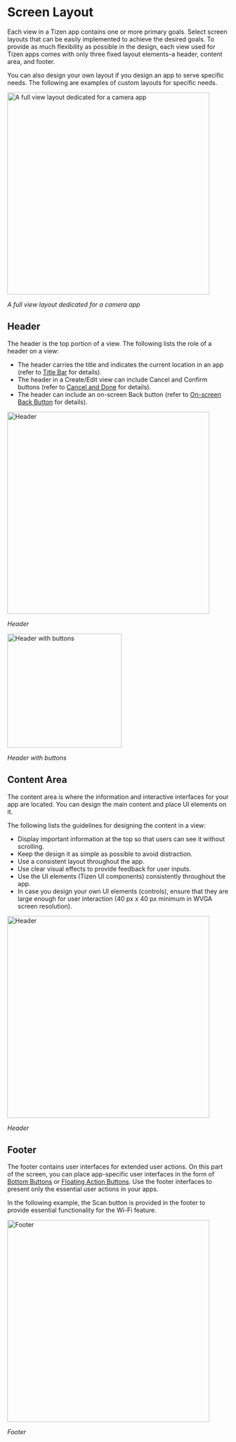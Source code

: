# Screen Layout

Each view in a Tizen app contains one or more primary goals. Select screen layouts that can be easily implemented to achieve the desired goals. To provide as much flexibility as possible in the design, each view used for Tizen apps comes with only three fixed layout elements–a header, content area, and footer.

You can also design your own layout if you design an app to serve specific needs. The following are examples of custom layouts for specific needs.

<img alt="A full view layout dedicated for a camera app" src="media/4.6_.png" height="460px" />

*A full view layout dedicated for a camera app*

## Header

The header is the top portion of a view. The following lists the role of a header on a view:

-   The header carries the title and indicates the current location in an app (refer to [Title Bar](../ui-components/navigation-elements.md#title_) for details).
-   The header in a Create/Edit view can include Cancel and Confirm buttons (refer to [Cancel and Done](navigation-design.md#cancelAndDone) for details).
-   The header can include an on-screen Back button (refer to [On-screen Back Button](navigation-design.md#onScreenBackButton) for details).

<img alt="Header" src="media/4.6.1_a.png" height="460px" />

*Header*

<img src="media/4.6.1_b_.png" alt="Header with buttons" width="260px" />

*Header with buttons*

## Content Area

The content area is where the information and interactive interfaces for your app are located. You can design the main content and place UI elements on it.

The following lists the guidelines for designing the content in a view:

-   Display important information at the top so that users can see it without scrolling.
-   Keep the design it as simple as possible to avoid distraction.
-   Use a consistent layout throughout the app.
-   Use clear visual effects to provide feedback for user inputs.
-   Use the UI elements (Tizen UI components) consistently throughout the app.
-   In case you design your own UI elements (controls), ensure that they are large enough for user interaction (40 px x 40 px minimum in WVGA screen resolution).
 
<img alt="Header" src="media/4.6.2.png" height="460px" />

*Header*

## Footer

The footer contains user interfaces for extended user actions. On this part of the screen, you can place app-specific user interfaces in the form of [Bottom Buttons](../ui-components/user-input-components.md#bottom_) or [Floating Action Buttons](../ui-components/assist-views.md#floating_). Use the footer interfaces to present only the essential user actions in your apps.

In the following example, the Scan button is provided in the footer to provide essential functionality for the Wi-Fi feature.

<img alt="Footer" src="media/4.6.3.png" height="460px" />

*Footer*
